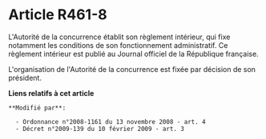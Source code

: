 # Article R461-8

L'Autorité de la concurrence établit son règlement intérieur, qui fixe notamment les conditions de son fonctionnement
administratif. Ce règlement intérieur est publié au Journal officiel de la République  française. 

L'organisation de l'Autorité de la concurrence est fixée par décision de son président.

**Liens relatifs à cet article**

	**Modifié par**:

	  - Ordonnance n°2008-1161 du 13 novembre 2008 - art. 4
	  - Décret n°2009-139 du 10 février 2009 - art. 3
